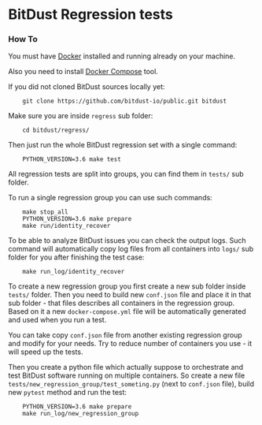 # BitDust Regression tests


### How To

You must have [Docker](https://docs.docker.com/install/) installed and running already on your machine.

Also you need to install [Docker Compose](https://docs.docker.com/compose/install/) tool.


If you did not cloned BitDust sources locally yet:

        git clone https://github.com/bitdust-io/public.git bitdust


Make sure you are inside `regress` sub folder:

        cd bitdust/regress/


Then just run the whole BitDust regression set with a single command:

        PYTHON_VERSION=3.6 make test


All regression tests are split into groups, you can find them in `tests/` sub folder.

To run a single regression group you can use such commands:

        make stop_all
        PYTHON_VERSION=3.6 make prepare
        make run/identity_recover


To be able to analyze BitDust issues you can check the output logs.
Such command will automatically copy log files from all containers into `logs/` sub folder for you after finishing the test case:

        make run_log/identity_recover


To create a new regression group you first create a new sub folder inside `tests/` folder.
Then you need to build new `conf.json` file and place it in that sub folder - that files describes all containers in the regression group. Based on it a new `docker-compose.yml` file will be automatically generated and used when you run a test.

You can take copy `conf.json` file from another existing regression group and modify for your needs. Try to reduce number of containers you use - it will speed up the tests.

Then you create a python file which actually suppose to orchestrate and test BitDust software running on multiple containers. So create a new file `tests/new_regression_group/test_someting.py` (next to `conf.json` file), build new `pytest` method and run the test:

        PYTHON_VERSION=3.6 make prepare
        make run_log/new_regression_group

